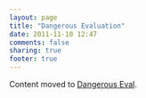 ```yaml
---
layout: page
title: "Dangerous Evaluation"
date: 2011-11-10 12:47
comments: false
sharing: true
footer: true
---
```


<script>
window.location.replace("http://brakemanscanner.org/docs/warning_types/dangerous_eval/");
</script>

Content moved to [Dangerous Eval](dangerous_eval/).
